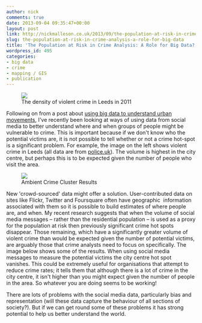 ```yaml
---
author: nick
comments: true
date: 2013-09-04 09:35:47+00:00
layout: post
link: http://nickmalleson.co.uk/2013/09/the-population-at-risk-in-crime-analysis-a-role-for-big-data/
slug: the-population-at-risk-in-crime-analysis-a-role-for-big-data
title: 'The Population at Risk in Crime Analysis: A Role for Big Data?'
wordpress_id: 495
categories:
- big data
- crime
- mapping / GIS
- publication
---
```



<figure >
  <img src="{{site.url}}/{{site.baseurl}}/wp-content/uploads/2013/08/violent_crime_density2.png" />
  <figcaption>The density of violent crime in Leeds in 2011</figcaption>
</figure>

Following on from a post about [using big data to understand urban movements](http://nickmalleson.co.uk/2013/08/using-big-data-to-understand-urban-movements/), I've recently been looking at ways of using data from social media to better understand where and when groups of people might be vulnerable to crime. This is important because if we don't know who the potential victims are, it is not possible to tell whether or not a crime hot-spot is a significant problem. For example, the image on the left shows violent crime in Leeds (all data are from [police.uk](http://www.police.uk/)). The volume is highest in the city centre, but perhaps this is to be expected given the number of people who visit the area.

<figure class="right">
  <img src="{{site.url}}/{{site.baseurl}}/wp-content/uploads/2013/09/gam-combined_centroid-for_blog-723x1024.png" />
  <figcaption>Ambient Crime Cluster Results</figcaption>
</figure>

New 'crowd-sourced' data might offer a solution. User-contributed data on sites like Flickr, Twitter and Foursquare often have geographic  information associated with them so it is possible to build estimates of where people are, and when. My recent research suggests that when the volume of social media messages – rather than the residential population – is used as a proxy for the population at risk then previously significant crime hot spots disappear. Those remaining, which have a significantly greater volume of violent crime than would be expected given the number of potential victims, are arguably those that crime analysts need to focus on specifically. The image below shows some of the results. When using social media messages to measure the potential victims the city centre hot spot vanishes. This could be extremely useful for organisations that attempt to reduce crime rates; it tells them that although there is a lot of crime in the city centre, it isn't higher than you might expect given the number of people in the area. So whatever you are doing seems to be working!


There are lots of problems with the social media data, particularly bias and representation (will these data capture the behaviour of all sections of society?). But if we can get round some of these problems it has strong potential to help us better understand the world.


